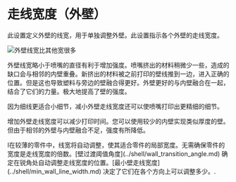 走线宽度（外壁）
====
此设置定义外壁的线宽，用于单独调整外壁。此设置指示各个外壁的走线宽度。

<!--screenshot {
"image_path": "wall_line_width_0.png",
"models": [{"script": "hive.scad"}],
"camera_position": [-31, -31, 147],
"settings": {
"wall_line_count": 2,
"wall_line_width_0": 0.8
},
"colours": 64
}-->
![外壁线宽比其他宽很多](../images/wall_line_width_0.png)

外壁线宽略小于喷嘴的直径有利于增加强度。喷嘴挤出的材料稍微少一些，造成的缺口会与相邻的内壁重叠。新挤出的材料被之前打印的壁线推到一边，进入正确的位置。但是这也导致塑料与旁边的壁融合得更好。外壁更好的与内壁融合在一起，结合了它们的力量。极大地提高了壁的强度。

因为细线更适合小细节，减小外壁走线宽度还可以使喷嘴打印出更精细的细节。

增加外壁走线宽度可以减少打印时间。您可以使用较少的内壁实现类似厚度的壁。但由于相邻的外壁与内壁融合不足，强度有所降低。

<!--if cura_version>=5.0-->I在较薄的零件中，线宽将自动调整，使其适合零件的局部宽度。无需确保零件的宽度是走线宽度的倍数。[壁过渡阈值角度](../shell/wall_transition_angle.md) 确定在锐角处自动调整走线宽度的位置。[最小壁走线宽度](../shell/min_wall_line_width.md) 决定了它们在各个方向上可以调整多少。.<!--endif-->

<!--if cura_version<5.0:
使线条更贴合
----
在打印薄零件时，调整内壁走线宽度是获得精确和坚固零件的重要工具。Cura只会画出完整的轮廓，所以如果轮廓不合适，就会有空隙落入壁中，这会大大降低零件的强度和精度。

当启用了[填充壁之间空隙](../shell/fill_perimeter_gaps.md)后,Cura会尝试填补这些空隙。但该技术对不规则形状来说并不理想，通常还需要花费大量的时间。当两个壁线重叠时，[补偿壁重叠](../shell/travel_compensate_overlapping_walls_enabled.md)设置将减少线宽以确保零件尺寸准确，但这会导致流量变化，从而降低打印质量和强度。

为了获得理想的配合，您需要让零件是壁线宽度的精确倍数，以便壁精确地配合在零件内。如果您知道零件的宽度，通过调整壁宽可以很容易实现以上目标。首先您可以检查保持合理的壁线宽度下，需要配合多少轮廓。然后，您需要注意调整壁线宽度多少更有效。请了解，可分别调整[走线宽度（外壁）](wall_line_width_0.md) 和[走线宽度（内壁）](wall_line_width_x.md) 。仔细计算每种类型的壁需要绘制多少次，以预测更改壁线宽度的效果。

线宽调配是3D打印的一项重要技能，他将专业3D打印机操作员与其他人区分开来。为此需要一些练习。-->
